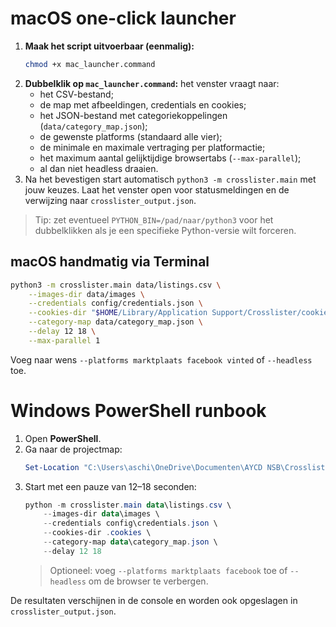 # macOS one-click launcher

1. **Maak het script uitvoerbaar (eenmalig):**
   ```bash
   chmod +x mac_launcher.command
   ```
2. **Dubbelklik op `mac_launcher.command`:** het venster vraagt naar:
   - het CSV-bestand;
   - de map met afbeeldingen, credentials en cookies;
   - het JSON-bestand met categoriekoppelingen (`data/category_map.json`);
   - de gewenste platforms (standaard alle vier);
   - de minimale en maximale vertraging per platformactie;
   - het maximum aantal gelijktijdige browsertabs (`--max-parallel`);
   - al dan niet headless draaien.
3. Na het bevestigen start automatisch `python3 -m crosslister.main` met jouw keuzes. Laat het venster open voor statusmeldingen en de verwijzing naar `crosslister_output.json`.

> Tip: zet eventueel `PYTHON_BIN=/pad/naar/python3` voor het dubbelklikken als je een specifieke Python-versie wilt forceren.

## macOS handmatig via Terminal

```bash
python3 -m crosslister.main data/listings.csv \
    --images-dir data/images \
    --credentials config/credentials.json \
    --cookies-dir "$HOME/Library/Application Support/Crosslister/cookies" \
    --category-map data/category_map.json \
    --delay 12 18 \
    --max-parallel 1
```

Voeg naar wens `--platforms marktplaats facebook vinted` of `--headless` toe.

# Windows PowerShell runbook

1. Open **PowerShell**.
2. Ga naar de projectmap:
   ```powershell
   Set-Location "C:\Users\aschi\OneDrive\Documenten\AYCD NSB\Crosslist\crosslist\crosslister"
   ```
3. Start met een pauze van 12–18 seconden:
   ```powershell
   python -m crosslister.main data\listings.csv \
       --images-dir data\images \
       --credentials config\credentials.json \
       --cookies-dir .cookies \
       --category-map data\category_map.json \
       --delay 12 18
   ```
   > Optioneel: voeg `--platforms marktplaats facebook` toe of `--headless` om de browser te verbergen.

De resultaten verschijnen in de console en worden ook opgeslagen in `crosslister_output.json`.
